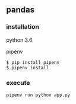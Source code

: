 ## pandas

### installation

python 3.6

pipenv
```
$ pip install pipenv
$ pipenv install
```

### execute

```
pipenv run python app.py
```

